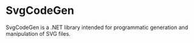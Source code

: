 # SvgCodeGen

SvgCodeGen is a .NET library intended for programmatic generation and manipulation of SVG files.
